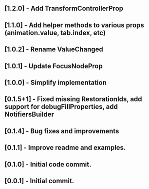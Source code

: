 ## [1.2.0] - Add TransformControllerProp
## [1.1.0] - Add helper methods to various props (animation.value, tab.index, etc)
## [1.0.2] - Rename ValueChanged
## [1.0.1] - Update FocusNodeProp
## [1.0.0] - Simplify implementation
## [0.1.5+1] - Fixed missing RestorationIds, add support for debugFillProperties, add NotifiersBuilder
## [0.1.4] - Bug fixes and improvements
## [0.1.1] - Improve readme and examples.
## [0.1.0] - Initial code commit.
## [0.0.1] - Initial commit.
